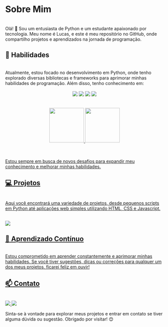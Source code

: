 <h1> Sobre Mim </h1>

<br>
Olá! 👋 Sou um entusiasta de Python e um estudante apaixonado por tecnologia. Meu nome é Lucas, e este é meu repositório no GitHub, onde compartilho projetos e aprendizados na jornada de programação.

## 🚀 Habilidades

<br>
Atualmente, estou focado no desenvolvimento em Python, onde tenho explorado diversas bibliotecas e frameworks para aprimorar minhas habilidades de programação. Além disso, tenho conhecimento em:

<br>
<br>

<div align="center">
    <img src="https://img.shields.io/badge/Python-14354C?style=for-the-badge&logo=python&logoColor=white"></img>
    <img src="https://img.shields.io/badge/HTML5-E34F26?style=for-the-badge&logo=html5&logoColor=white"></img>
    <img src="https://img.shields.io/badge/JavaScript-323330?style=for-the-badge&logo=javascript&logoColor=F7DF1E"></img>
    <img src="https://img.shields.io/badge/CSS3-1572B6?style=for-the-badge&logo=css3&logoColor=white"></img>
</div>

<br>
<br>

<div align="center">
<a href="https://github.com/oLucasOlv">
<img loading="lazy" height="110em" src="https://github-readme-stats.vercel.app/api/top-langs/?username=oLucasOlv&layout=compact&langs_count=7&theme=dracula"/>
<img loading="lazy" height="110em" src="https://github-readme-stats.vercel.app/api?username=oLucasOlv&show_icons=true&theme=dracula&include_all_commits=true&count_private=true"/>
</div>

<br>
<br>

Estou sempre em busca de novos desafios para expandir meu conhecimento e melhorar minhas habilidades.

## 💻 Projetos

<br>
Aqui você encontrará uma variedade de projetos, desde pequenos scripts em Python até aplicações web simples utilizando HTML, CSS e Javascript.

<br>
<br>
<p> <img loading="lazy" src="http://img.shields.io/static/v1?label=STATUS&message=EM%20DESENVOLVIMENTO&color=GREEN&style=for-the-badge"/> </p>

## 🌱 Aprendizado Contínuo

<br>
Estou comprometido em aprender constantemente e aprimorar minhas habilidades. Se você tiver sugestões, dicas ou correções para qualquer um dos meus projetos, ficarei feliz em ouvir!

## 📫 Contato

<br>
<a href="lucasolv.contact@gmail.com"> <img src="https://img.shields.io/badge/Gmail-D14836?style=for-the-badge&logo=gmail&logoColor=white"></img> </a>
<a href="https://www.linkedin.com/in/lucas-silva-8639662a6/"> <img src="https://img.shields.io/badge/LinkedIn-0077B5?style=for-the-badge&logo=linkedin&logoColor=white"></img> </a>


Sinta-se à vontade para explorar meus projetos e entrar em contato se tiver alguma dúvida ou sugestão. Obrigado por visitar! 😊
